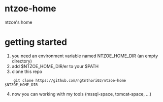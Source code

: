 # ntzoe-home
ntzoe's home

# getting started
1. you need an environment variable named NTZOE_HOME_DIR (an empty directory)
2. add $NTZOE_HOME_DIR/er to your $PATH
3. clone this repo
```shell
    git clone https://github.com/ngtnthori03/ntzoe-home $NTZOE_HOME_DIR
```
4. now you can working with my tools (mssql-space, tomcat-space, ...)

